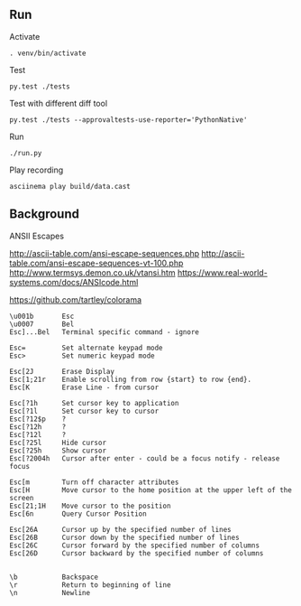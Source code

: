 

## Run

Activate
```
. venv/bin/activate
```

Test
```
py.test ./tests
```

Test with different diff tool
```
py.test ./tests --approvaltests-use-reporter='PythonNative'
```


Run 
```
./run.py
```

Play recording
```
asciinema play build/data.cast
```


## Background

ANSII Escapes

http://ascii-table.com/ansi-escape-sequences.php
http://ascii-table.com/ansi-escape-sequences-vt-100.php
http://www.termsys.demon.co.uk/vtansi.htm
https://www.real-world-systems.com/docs/ANSIcode.html

https://github.com/tartley/colorama

```
\u001b       Esc
\u0007       Bel
Esc]...Bel   Terminal specific command - ignore

Esc=         Set alternate keypad mode
Esc>         Set numeric keypad mode

Esc[2J       Erase Display
Esc[1;21r    Enable scrolling from row {start} to row {end}.
Esc[K        Erase Line - from cursor

Esc[?1h      Set cursor key to application
Esc[?1l      Set cursor key to cursor
Esc[?12$p    ?
Esc[?12h     ?
Esc[?12l     ?
Esc[?25l     Hide cursor
Esc[?25h     Show cursor
Esc[?2004h   Cursor after enter - could be a focus notify - release focus

Esc[m        Turn off character attributes
Esc[H        Move cursor to the home position at the upper left of the screen
Esc[21;1H    Move cursor to the position
Esc[6n       Query Cursor Position

Esc[26A      Cursor up by the specified number of lines
Esc[26B      Cursor down by the specified number of lines
Esc[26C      Cursor forward by the specified number of columns
Esc[26D      Cursor backward by the specified number of columns


\b           Backspace
\r           Return to beginning of line
\n           Newline
```
